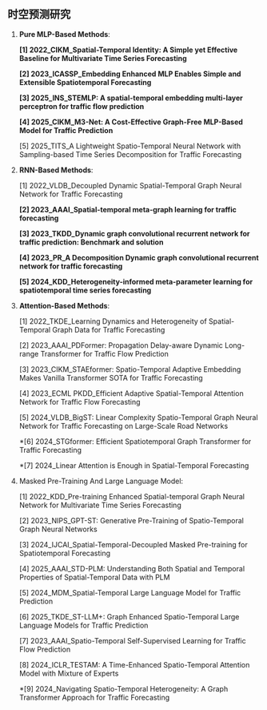 ## 时空预测研究

1. **Pure MLP-Based Methods**:

   **[1] 2022_CIKM_Spatial-Temporal Identity: A Simple yet Effective Baseline for Multivariate Time Series Forecasting**

   **[2] 2023_ICASSP_Embedding Enhanced MLP Enables Simple and Extensible Spatiotemporal Forecasting**

   **[3] 2025_INS_STEMLP: A spatial-temporal embedding multi-layer perceptron for traffic flow prediction**

   **[4] 2025_CIKM_M3-Net: A Cost-Effective Graph-Free MLP-Based Model for Traffic Prediction**

   [5] 2025_TITS_A Lightweight Spatio-Temporal Neural Network with Sampling-based Time Series Decomposition for Traffic Forecasting

2. **RNN-Based Methods**:

   [1] 2022_VLDB_Decoupled Dynamic Spatial-Temporal Graph Neural Network for Traffic Forecasting

   **[2] 2023_AAAI_Spatial-temporal meta-graph learning for traffic forecasting**

   **[3] 2023_TKDD_Dynamic graph convolutional recurrent network for traffic prediction: Benchmark and solution**

   **[4] 2023_PR_A Decomposition Dynamic graph convolutional recurrent network for traffic forecasting**

   **[5] 2024_KDD_Heterogeneity-informed meta-parameter learning for spatiotemporal time series forecasting**

3. **Attention-Based Methods**:

   [1] 2022_TKDE_Learning Dynamics and Heterogeneity of Spatial-Temporal Graph Data for Traffic Forecasting

   [2] 2023_AAAI_PDFormer: Propagation Delay-aware Dynamic Long-range Transformer for Traffic Flow Prediction

   [3] 2023_CIKM_STAEformer: Spatio-Temporal Adaptive Embedding Makes Vanilla Transformer SOTA for Traffic Forecasting

   [4] 2023_ECML PKDD_Efficient Adaptive Spatial-Temporal Attention Network for Traffic Flow Forecasting

   [5] 2024_VLDB_BigST: Linear Complexity Spatio-Temporal Graph Neural Network for Traffic Forecasting on Large-Scale Road Networks

   *[6] 2024_STGformer: Efficient Spatiotemporal Graph Transformer for Traffic Forecasting

   *[7] 2024_Linear Attention is Enough in Spatial-Temporal Forecasting

4. Masked Pre-Training And Large Language Model:

   [1] 2022_KDD_Pre-training Enhanced Spatial-temporal Graph Neural Network for Multivariate Time Series Forecasting

   [2] 2023_NIPS_GPT-ST: Generative Pre-Training of Spatio-Temporal Graph Neural Networks

   [3] 2024_IJCAI_Spatial-Temporal-Decoupled Masked Pre-training for Spatiotemporal Forecasting

   [4] 2025_AAAI_STD-PLM: Understanding Both Spatial and Temporal Properties of Spatial-Temporal Data with PLM

   [5] 2024_MDM_Spatial-Temporal Large Language Model for Traffic Prediction

   [6] 2025_TKDE_ST-LLM+: Graph Enhanced Spatio-Temporal Large Language Models for Traffic Prediction

   [7] 2023_AAAI_Spatio-Temporal Self-Supervised Learning for Traffic Flow Prediction

   [8] 2024_ICLR_TESTAM: A Time-Enhanced Spatio-Temporal Attention Model with Mixture of Experts

   *[9] 2024_Navigating Spatio-Temporal Heterogeneity: A Graph Transformer Approach for Traffic Forecasting
